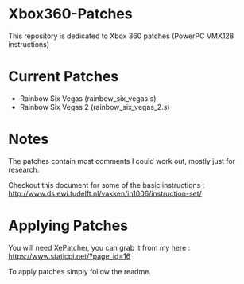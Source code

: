 # Xbox360-Patches
This repository is dedicated to Xbox 360 patches (PowerPC VMX128 instructions)

# Current Patches
- Rainbow Six Vegas (rainbow_six_vegas.s)
- Rainbow Six Vegas 2 (rainbow_six_vegas_2.s)

# Notes
The patches contain most comments I could work out, mostly just for research.

Checkout this document for some of the basic instructions : http://www.ds.ewi.tudelft.nl/vakken/in1006/instruction-set/

# Applying Patches
You will need XePatcher, you can grab it from my here : https://www.staticpi.net/?page_id=16

To apply patches simply follow the readme.
